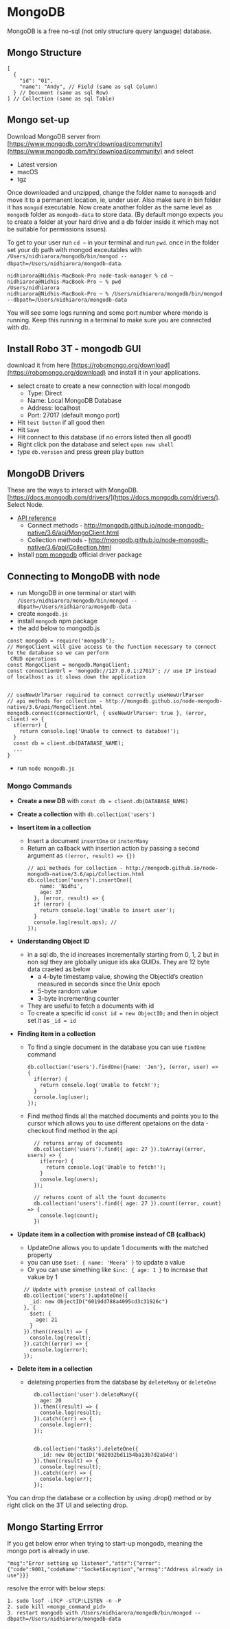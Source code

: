 # MongoDB
MongoDB is a free no-sql (not only structure query language) database.

## Mongo Structure
```
[
  {
    "id": "01",
    "name": "Andy", // Field (same as sql Column)
  } // Document (same as sql Row)
] // Collection (same as sql Table)
```

## Mongo set-up

Download MongoDB server from [https://www.mongodb.com/try/download/community](https://www.mongodb.com/try/download/community) and select
  - Latest version
  - macOS
  - tgz

Once downloaded and unzipped, change the folder name to `monogodb` and move it to a permanent location, ie, under user. Also make sure in bin folder it has `mongod` executable. Now create another folder as the same level as `mongodb` folder as `mongodb-data` to store data. (By default mongo expects you to create a folder at your hard drive and a db folder inside it which may not be suitable for permissions issues).

To get to your user run `cd ~` in your terminal and run `pwd`. once in the folder set your db path with mongod exceutables with `/Users/nidhiarora/mongodb/bin/mongod --dbpath=/Users/nidhiarora/mongodb-data`.
```
nidhiarora@Nidhis-MacBook-Pro node-task-manager % cd ~
nidhiarora@Nidhis-MacBook-Pro ~ % pwd
/Users/nidhiarora
nidhiarora@Nidhis-MacBook-Pro ~ % /Users/nidhiarora/mongodb/bin/mongod --dbpath=/Users/nidhiarora/mongodb-data
```
You will see some logs running and some port number where mondo is running. Keep this running in a terminal to make sure you are connected with db.

## Install Robo 3T - mongodb GUI
download it from here [https://robomongo.org/download](https://robomongo.org/download) and install it in your applications.

- select create to create a new connection with local mongodb
  - Type: Direct
  - Name: Local MongoDB Database
  - Address: localhost
  - Port: 27017 (default mongo port)
- Hit `test button` if all good then
- Hit `Save`
- Hit connect to this database (if no errors listed then all good!)
- Right click pon the database and select `open new shell`
- type `db.version` and press green play button

## MongoDB Drivers
These are the ways to interact with MongoDB. [https://docs.mongodb.com/drivers/](https://docs.mongodb.com/drivers/). Select Node.

- [API reference](http://mongodb.github.io/node-mongodb-native/3.6/api/)
  - Connect methods - http://mongodb.github.io/node-mongodb-native/3.6/api/MongoClient.html
  - Collection methods - http://mongodb.github.io/node-mongodb-native/3.6/api/Collection.html
- Install [npm mongodb](https://www.npmjs.com/package/mongodb) official driver package


## Connecting to MongoDB with node
- run MongoDB in one terminal or start with `/Users/nidhiarora/mongodb/bin/mongod --dbpath=/Users/nidhiarora/mongodb-data`
- create `mongodb.js`
- install `mongodb` npm package
- the add below to mongodb.js
```
const mongodb = require('mongodb');
// MongoClient will give access to the function necessary to connect to the database so we can perform
 CRUD operations
const MongoClient = mongodb.MongoClient;
const connectionUrl = 'mongodb://127.0.0.1:27017'; // use IP instead of localhost as it slows down the application


// useNewUrlParser required to connect correctly useNewUrlParser
// api methods for collection - http://mongodb.github.io/node-mongodb-native/3.6/api/MongoClient.html
mongodb.connect(connectionUrl, { useNewUrlParser: true }, (error, client) => {
  if(error) {
    return console.log('Unable to connect to databse!');
  }
  const db = client.db(DATABASE_NAME);
  ...
}
```
- run `node mongodb.js`

### Mongo Commands
- **Create a new DB** with `const db = client.db(DATABASE_NAME)`
- **Create a collection** with `db.collection('users')`
- **Insert item in a collection**
  - Insert a document `insertOne` or `insterMany`
  - Return an callback with insertion action by passing a second argument as `((error, result) => {})`
    ```
    // api methods for collection - http://mongodb.github.io/node-mongodb-native/3.6/api/Collection.html
    db.collection('users').insertOne({
        name: 'Nidhi',
        age: 37
      }, (error, result) => {
      if (error) {
        return console.log('Unable to insert user');
      }
      console.log(result.ops); //
    });
    ```

- **Understanding Object ID**
  - in a sql db, the id increases incrementally starting from 0, 1, 2 but in non sql they are globally unique ids aka GUIDs. They are 12 byte data craeted as below
    - a 4-byte timestamp value, showing the ObjectId’s creation measured in seconds since the Unix epoch
    - 5-byte random value
    - 3-byte incrementing counter
  - They are useful to fetch a documents with id
  - To create a specific id `const id = new ObjectID;` and then in object set it as `_id = id`

- **Finding item in a collection**
  - To find a single document in the database you can use `findOne` command
    ```
    db.collection('users').findOne({name: 'Jen'}, (error, user) => {
      if(error) {
        return console.log('Unable to fetch!');
      }
      console.log(user);
    });
    ```
  - Find method finds all the matched documents and points you to the cursor which allows you to use different opetaions on the data - checkout find method in the api
    ```
      // returns array of documents
      db.collection('users').find({ age: 27 }).toArray((error, users) => {
        if(error) {
          return console.log('Unable to fetch!');
        }
        console.log(users);
      });

      // returns count of all the fount documents
      db.collection('users').find({ age: 27 }).count((error, count) => {
        console.log(count);
      })
    ```

- **Update item in a collection with promise instead of CB (callback)**
  - UpdateOne allows you to update 1 documents with the matched property
  - you can use `$set: { name: 'Meera' }` to update a value
  - Or you can use simething like `$inc: { age: 1 }` to increase that vakue by 1
  ```
    // Update with promise instead of callbacks
    db.collection('users').updateOne({
      _id: new ObjectID("6019dd788a4095cd3c31926c")
    }, {
      $set: {
        age: 21
      }
    }).then((result) => {
      console.log(result);
    }).catch((error) => {
      console.log(error);
    });
  ```

- **Delete item in a collection**
  - deleteing properties from the database by `deleteMany` or `deleteOne`
    ```
      db.collection('user').deleteMany({
        age: 20
      }).then((result) => {
        console.log(result);
      }).catch((err) => {
        console.log(err);
      });


      db.collection('tasks').deleteOne({
        _id: new ObjectID('602032bd1154ba13b7d2a94d')
      }).then((result) => {
        console.log(result);
      }).catch((err) => {
        console.log(err);
      });
    ```

You can drop the database or a collection by using .drop() method or by right click on the 3T UI and selecting drop.

## Mongo Starting Errror
If you get below error when trying to start-up mongodb, meaning the mongo port is already in use.
```
"msg":"Error setting up listener","attr":{"error":{"code":9001,"codeName":"SocketException","errmsg":"Address already in use"}}}
```
resolve the error with below steps:
```
1. sudo lsof -iTCP -sTCP:LISTEN -n -P
2. sudo kill <mongo_command_pid>
3. restart mongodb with /Users/nidhiarora/mongodb/bin/mongod --dbpath=/Users/nidhiarora/mongodb-data
```

